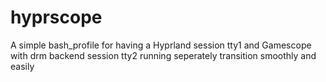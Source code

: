 # hyprscope
A simple bash_profile for having a Hyprland session tty1 and Gamescope with drm backend session tty2 running seperately transition smoothly and easily
